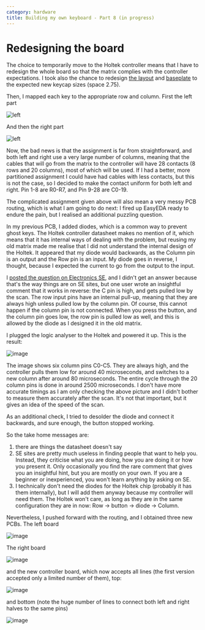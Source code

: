 ```yaml
---
category: hardware
title: Building my own keyboard - Part 8 (in progress)
---
```


# Redesigning the board

The choice to temporarily move to the Holtek controller means that I have to
redesign the whole board so that the matrix complies with the controller expectations.
I took also the chance to redesign [the layout](https://github.com/stefanoborini/keymine/tree/master/layouts/v0.4)
and
[baseplate](https://github.com/stefanoborini/keymine/tree/master/baseplates/v0.4)
to the expected new keycap sizes (space 2.75). 

Then, I mapped each key to the appropriate row and column. First the left part

![left](https://raw.githubusercontent.com/stefanoborini/keymine/master/pics/key-matrix-2.png)

And then the right part

![left](https://raw.githubusercontent.com/stefanoborini/keymine/master/pics/key-matrix-3.png)

Now, the bad news is that the assignment is far from straightforward, and both
left and right use a very large number of columns, meaning that the cables that
will go from the matrix to the controller will have 28 contacts (8 rows and 20
columns), most of which will be used. If I had a better, more partitioned
assignment I could have had cables with less contacts, but this is not the
case, so I decided to make the contact uniform for both left and right. Pin 1-8
are R0-R7, and Pin 9-28 are C0-19.

The complicated assignment given above will also mean a very messy PCB routing,
which is what I am going to do next: I fired up EasyEDA ready to endure the
pain, but I realised an additional puzzling question.

In my previous PCB, I added diodes, which is a common way to prevent ghost keys.
The Holtek controller datasheet makes no mention of it, which means that it
has internal ways of dealing with the problem, but reusing my old matrix made me realise
that I did not understand the internal design of the Holtek. It appeared that my diode
would backwards, as the Column pin is an output and the Row pin is an input. My diode 
goes in reverse, I thought, because I expected the current to go from the output to the input.

I [posted the question on Electronics SE](
https://electronics.stackexchange.com/questions/474075/holtek-keyboard-controller-working-with-reversed-diode), 
and I didn't get an answer because that's the way
things are on SE sites, but one user wrote an insightful comment that it works in reverse:
the C pin is high, and gets pulled low by the scan. The row input pins have an internal pull-up, meaning
that they are always high unless pulled low by the column pin. Of course, this cannot happen if the
column pin is not connected. When you press the button, and the column pin goes low, the row pin is pulled low
as well, and this is allowed by the diode as I designed it in the old matrix. 

I plugged the logic analyser to the Holtek and powered it up. This is the result:

![image](https://raw.githubusercontent.com/stefanoborini/keymine/master/pics/holtek-scan.png)

The image shows six column pins C0-C5. They are always high, and the controller
pulls them low for around 40 microseconds, and switches to a new column after
around 80 microseconds. The entire cycle through the 20 column pins is done in
around 2500 microseconds. I don't have more accurate timings as I am only
checking the above picture and I didn't bother to measure them accurately after
the scan. It's not that important, but it gives an idea of the speed of the scan.

As an additional check, I tried to desolder the diode and connect it backwards, and
sure enough, the button stopped working.

So the take home messages are:

1. there are things the datasheet doesn't say
2. SE sites are pretty much useless in finding people that want to help you.
   Instead, they criticise what you are doing, how you are doing it or how you
   present it.  Only occasionally you find the rare comment that gives you an
   insightful hint, but you are mostly on your own. If you are a beginner or
   inexperienced, you won't learn anything by asking on SE.
3. I technically don't need the diodes for the Holtek chip (probably it has them internally), 
   but I will add them anyway because my controller will need them. The Holtek won't care, as 
   long as they are in the same configuration they are in now: Row -> button -> diode -> Column.


Nevertheless, I pushed forward with the routing, and I obtained three new PCBs. The left board

![image](https://raw.githubusercontent.com/stefanoborini/keymine/master/pcb/keymine/v2/left/PCB_keymine-v2L_20200104211318.png)

The right board

![image](https://raw.githubusercontent.com/stefanoborini/keymine/master/pcb/keymine/v2/right/PCB_keymine-v2R_20200104211500.png)

and the new controller board, which now accepts all lines (the first version
accepted only a limited number of them), top:

![image](https://raw.githubusercontent.com/stefanoborini/keymine/master/pcb/holtek/v2/PCB_holtek-v2_20200105214253.png)

and bottom (note the huge number of lines to connect both left and right halves to the same pins)

![image](https://github.com/stefanoborini/keymine/blob/master/pcb/holtek/v2/PCB_holtek-v2_20200105214313.png)


